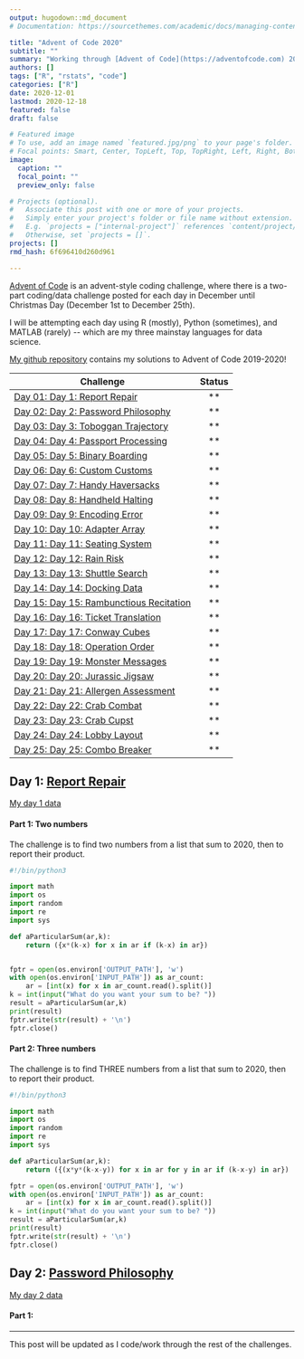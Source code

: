 ```yaml
---
output: hugodown::md_document
# Documentation: https://sourcethemes.com/academic/docs/managing-content/

title: "Advent of Code 2020"
subtitle: ""
summary: "Working through [Advent of Code](https://adventofcode.com) 2020!"
authors: []
tags: ["R", "rstats", "code"]
categories: ["R"]
date: 2020-12-01
lastmod: 2020-12-18
featured: false
draft: false

# Featured image
# To use, add an image named `featured.jpg/png` to your page's folder.
# Focal points: Smart, Center, TopLeft, Top, TopRight, Left, Right, BottomLeft, Bottom, BottomRight.
image:
  caption: ""
  focal_point: ""
  preview_only: false

# Projects (optional).
#   Associate this post with one or more of your projects.
#   Simply enter your project's folder or file name without extension.
#   E.g. `projects = ["internal-project"]` references `content/project/deep-learning/index.md`.
#   Otherwise, set `projects = []`.
projects: []
rmd_hash: 6f696410d260d961

---
```


[Advent of Code](https://adventofcode.com) is an advent-style coding challenge, where there is a two-part coding/data challenge posted for each day in December until Christmas Day (December 1st to December 25th).

I will be attempting each day using R (mostly), Python (sometimes), and MATLAB (rarely) -- which are my three mainstay languages for data science.

[My github repository](https://github.com/pritikadasgupta/adventofcode) contains my solutions to Advent of Code 2019-2020!

| Challenge                                                                        | Status |
| -------------------------------------------------------------------------------- | :----: |
| <a href="#day1">Day 01: [Day 1: Report Repair](https://adventofcode.com/2020/day/1)              |  \*\*  |
| <a href="#day2">Day 02: [Day 2: Password Philosophy](https://adventofcode.com/2020/day/2)  |  \*\*  |
| <a href="#day3">Day 03: [Day 3: Toboggan Trajectory](https://adventofcode.com/2020/day/3)    |  \*\*  |
| <a href="#day4">Day 04: [Day 4: Passport Processing](https://adventofcode.com/2020/day/4)    |  \*\*  |
| <a href="#day5">Day 05: [Day 5: Binary Boarding](https://adventofcode.com/2020/day/5)    |  \*\*  |
| <a href="#day6">Day 06: [Day 6: Custom Customs](https://adventofcode.com/2020/day/6)    |  \*\*  |
| <a href="#day7">Day 07: [Day 7: Handy Haversacks](https://adventofcode.com/2020/day/7)    |  \*\*  |
| <a href="#day8">Day 08: [Day 8: Handheld Halting](https://adventofcode.com/2020/day/8)    |  \*\*  |
| <a href="#day9">Day 09: [Day 9: Encoding Error](https://adventofcode.com/2020/day/9)    |  \*\*  |
| <a href="#day10">Day 10: [Day 10: Adapter Array](https://adventofcode.com/2020/day/10)    |  \*\*  |
| <a href="#day11">Day 11: [Day 11: Seating System](https://adventofcode.com/2020/day/11)    |  \*\*  |
| <a href="#day12">Day 12: [Day 12: Rain Risk](https://adventofcode.com/2020/day/12)    |  \*\*  |
| <a href="#day13">Day 13: [Day 13: Shuttle Search](https://adventofcode.com/2020/day/13)    |  \*\*  |
| <a href="#day14">Day 14: [Day 14: Docking Data](https://adventofcode.com/2020/day/14)    |  \*\*  |
| <a href="#day15">Day 15: [Day 15: Rambunctious Recitation](https://adventofcode.com/2020/day/15)    |  \*\*  |
| <a href="#day16">Day 16: [Day 16: Ticket Translation](https://adventofcode.com/2020/day/16)    |  \*\*  |
| <a href="#day17">Day 17: [Day 17: Conway Cubes](https://adventofcode.com/2020/day/17)    |  \*\*  |
| <a href="#day18">Day 18: [Day 18: Operation Order](https://adventofcode.com/2020/day/18)    |  \*\*  |
| <a href="#day19">Day 19: [Day 19: Monster Messages](https://adventofcode.com/2020/day/19)    |  \*\*  |
| <a href="#day20"> Day 20: [Day 20: Jurassic Jigsaw](https://adventofcode.com/2020/day/20)    |  \*\*  |
| <a href="#day21"> Day 21: [Day 21: Allergen Assessment](https://adventofcode.com/2020/day/21)    |  \*\*  |
| <a href="#day22"> Day 22: [Day 22: Crab Combat](https://adventofcode.com/2020/day/22)    |  \*\*  |
| <a href="#day23"> Day 23: [Day 23: Crab Cupst](https://adventofcode.com/2020/day/23)    |  \*\*  |
| <a href="#day24"> Day 24: [Day 24: Lobby Layout](https://adventofcode.com/2020/day/24)    |  \*\*  |
| <a href="#day25"> Day 25: [Day 25: Combo Breaker](https://adventofcode.com/2020/day/25)    |  \*\*  |

<p>
<a id='day1'></a>
</p>

Day 1: [Report Repair](https://adventofcode.com/2020/day/1)
-----------------------------------------------------------

[My day 1 data](https://pritikadasgupta.github.io/post/advent-of-code-2020/data/Day1/exercise1.input.txt)

#### Part 1: Two numbers

The challenge is to find two numbers from a list that sum to 2020, then to report their product.

```python
#!/bin/python3

import math
import os
import random
import re
import sys

def aParticularSum(ar,k):
    return ({x*(k-x) for x in ar if (k-x) in ar})


fptr = open(os.environ['OUTPUT_PATH'], 'w')
with open(os.environ['INPUT_PATH']) as ar_count:
    ar = [int(x) for x in ar_count.read().split()]
k = int(input("What do you want your sum to be? ")) 
result = aParticularSum(ar,k)
print(result)
fptr.write(str(result) + '\n')
fptr.close()
```
#### Part 2: Three numbers
The challenge is to find THREE numbers from a list that sum to 2020, then to report their product.

```python
#!/bin/python3

import math
import os
import random
import re
import sys

def aParticularSum(ar,k):
    return ({(x*y*(k-x-y)) for x in ar for y in ar if (k-x-y) in ar})

fptr = open(os.environ['OUTPUT_PATH'], 'w')
with open(os.environ['INPUT_PATH']) as ar_count:
    ar = [int(x) for x in ar_count.read().split()]
k = int(input("What do you want your sum to be? ")) 
result = aParticularSum(ar,k)
print(result)
fptr.write(str(result) + '\n')
fptr.close()
```

<p>
<a id='day2'></a>
</p>

Day 2: [Password Philosophy](https://adventofcode.com/2020/day/2)
-----------------------------------------------------------

[My day 2 data](https://pritikadasgupta.github.io/post/advent-of-code-2020/data/Day2/input)

#### Part 1: 



----

This post will be updated as I code/work through the rest of the challenges.

